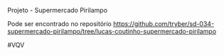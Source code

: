 Projeto - Supermercado Pirilampo

Pode ser encontrado no repositório https://github.com/tryber/sd-034-supermercado-pirilampo/tree/lucas-coutinho-supermercado-pirilampo

#VQV